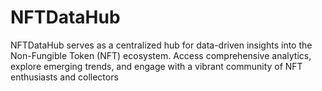 # NFTDataHub
NFTDataHub serves as a centralized hub for data-driven insights into the Non-Fungible Token (NFT) ecosystem. Access comprehensive analytics, explore emerging trends, and engage with a vibrant community of NFT enthusiasts and collectors

